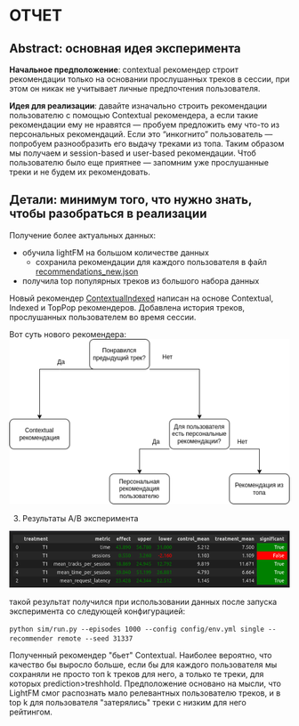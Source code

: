 # ОТЧЕТ

## Abstract: основная идея эксперимента

**Начальное предположение**: contextual рекомендер строит рекомендации только на основании прослушанных треков в сессии, при этом он никак не учитывает личные предпочтения пользователя.

**Идея для реализации**: давайте изначально строить рекомендации пользователю с помощью Contextual рекомендера, а если такие рекомендации ему не нравятся — пробуем предложить ему что-то 
из персональных рекомендаций. Если это “инкогнито” пользователь — попробуем разнообразить его выдачу треками из топа. Таким образом мы получаем и session-based и user-based рекомендации. 
Чтоб пользователю было еще приятнее — запомним уже прослушанные треки и не будем их рекомендовать.


## Детали: минимум того, что нужно знать, чтобы разобраться в реализации
Получение более актуальных данных:
* обучила lightFM на большом количестве данных 
  * сохранила рекомендации для каждого пользователя в файл [recommendations_new.json](/botify/data/recommendations_new.json)
* получила top популярных треков из большого набора данных

Новый рекомендер [ContextualIndexed](/botify/botify/recommenders/contextual_with_indexed.py) написан на основе Contextual, Indexed и TopPop рекомендеров. 
Добавлена история треков, прослушанных пользователем во время сессии.

Вот суть нового рекомендера:
![диаграмма](digr.png)


3. Результаты A/B эксперимента 

![Результат](AB_2000.png)

такой результат получился при использовании данных после запуска эксперимента со следующей конфигурацией:

```python sim/run.py --episodes 1000 --config config/env.yml single --recommender remote --seed 31337```

Полученный рекомендер "бьет" Contextual. Наиболее вероятно, что качество бы выросло больше, 
если бы для каждого пользователя мы сохраняли не просто топ k треков для него, 
а только те треки, для которых prediction>treshhold. 
Предположение основано на мысли, что LightFM смог распознать мало релевантных пользователю треков, и в top k для пользователя
 "затерялись" треки с низким для него рейтингом.



